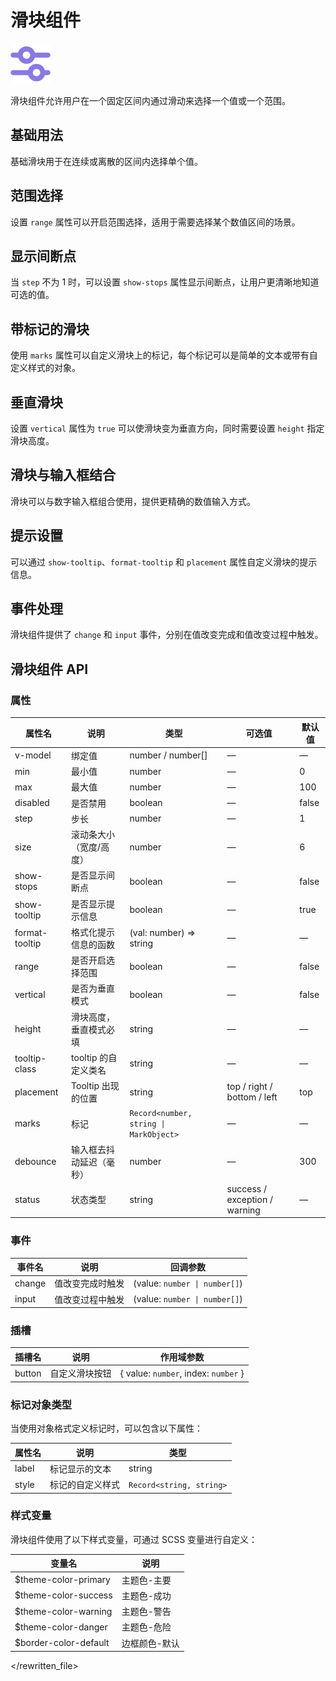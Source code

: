 # 滑块组件

![滑块组件](/components/slider.png)

滑块组件允许用户在一个固定区间内通过滑动来选择一个值或一个范围。

## 基础用法

基础滑块用于在连续或离散的区间内选择单个值。

<demo component-name="slider" examples="basic"></demo>

## 范围选择

设置 `range` 属性可以开启范围选择，适用于需要选择某个数值区间的场景。

<demo component-name="slider" examples="range"></demo>

## 显示间断点

当 `step` 不为 1 时，可以设置 `show-stops` 属性显示间断点，让用户更清晰地知道可选的值。

<demo component-name="slider" examples="stops"></demo>

## 带标记的滑块

使用 `marks` 属性可以自定义滑块上的标记，每个标记可以是简单的文本或带有自定义样式的对象。

<demo component-name="slider" examples="marks"></demo>

## 垂直滑块

设置 `vertical` 属性为 `true` 可以使滑块变为垂直方向，同时需要设置 `height` 指定滑块高度。

<demo component-name="slider" examples="vertical"></demo>

## 滑块与输入框结合

滑块可以与数字输入框组合使用，提供更精确的数值输入方式。

<demo component-name="slider" examples="input"></demo>

## 提示设置

可以通过 `show-tooltip`、`format-tooltip` 和 `placement` 属性自定义滑块的提示信息。

<demo component-name="slider" examples="tooltip"></demo>

## 事件处理

滑块组件提供了 `change` 和 `input` 事件，分别在值改变完成和值改变过程中触发。

<demo component-name="slider" examples="events"></demo>

## 滑块组件 API

### 属性

| 属性名        | 说明                   | 类型                          | 可选值                | 默认值  |
| ------------- | ---------------------- | ----------------------------- | --------------------- | ------- |
| v-model       | 绑定值                 | number / number[]             | —                     | —       |
| min           | 最小值                 | number                        | —                     | 0       |
| max           | 最大值                 | number                        | —                     | 100     |
| disabled      | 是否禁用               | boolean                       | —                     | false   |
| step          | 步长                   | number                        | —                     | 1       |
| size          | 滚动条大小（宽度/高度）| number                        | —                     | 6       |
| show-stops    | 是否显示间断点         | boolean                       | —                     | false   |
| show-tooltip  | 是否显示提示信息       | boolean                       | —                     | true    |
| format-tooltip | 格式化提示信息的函数   | (val: number) => string       | —                     | —       |
| range         | 是否开启选择范围       | boolean                       | —                     | false   |
| vertical      | 是否为垂直模式         | boolean                       | —                     | false   |
| height        | 滑块高度，垂直模式必填 | string                        | —                     | —       |
| tooltip-class | tooltip 的自定义类名   | string                        | —                     | —       |
| placement     | Tooltip 出现的位置     | string                        | top / right / bottom / left | top |
| marks         | 标记                   | `Record<number, string \| MarkObject>` | —             | —       |
| debounce      | 输入框去抖动延迟（毫秒）| number                       | —                     | 300     |
| status        | 状态类型               | string                        | success / exception / warning | — |

### 事件

| 事件名 | 说明                 | 回调参数                  |
| ------ | -------------------- | ------------------------- |
| change | 值改变完成时触发     | (value: `number \| number[]`) |
| input  | 值改变过程中触发     | (value: `number \| number[]`) |

### 插槽

| 插槽名 | 说明             | 作用域参数                    |
| ------ | ---------------- | ----------------------------- |
| button | 自定义滑块按钮   | { value: `number`, index: `number` } |

### 标记对象类型

当使用对象格式定义标记时，可以包含以下属性：

| 属性名 | 说明           | 类型                   |
| ------ | -------------- | ---------------------- |
| label  | 标记显示的文本 | string                 |
| style  | 标记的自定义样式 | `Record<string, string>` |

### 样式变量

滑块组件使用了以下样式变量，可通过 SCSS 变量进行自定义：

| 变量名                | 说明           |
| --------------------- | -------------- |
| $theme-color-primary  | 主题色-主要    |
| $theme-color-success  | 主题色-成功    |
| $theme-color-warning  | 主题色-警告    |
| $theme-color-danger   | 主题色-危险    |
| $border-color-default | 边框颜色-默认  |
</rewritten_file> 